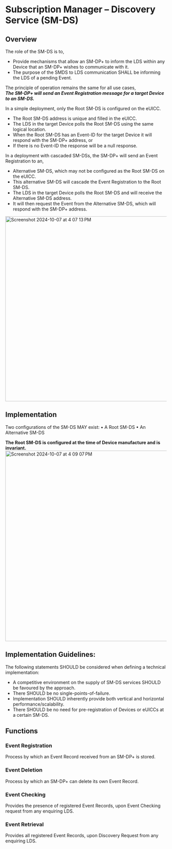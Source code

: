 # Subscription Manager – Discovery Service (SM-DS)

## Overview
The role of the SM-DS is to,  
- Provide mechanisms that allow an SM-DP+ to inform the LDS within any Device that an SM-DP+ wishes to communicate with it.
- The purpose of the SMDS to LDS communication SHALL be informing the LDS of a pending Event.

The principle of operation remains the same for all use cases,  
_**The SM-DP+ will send an Event Registration message for a target Device to an SM-DS.**_  

In a simple deployment, only the Root SM-DS is configured on the eUICC.
- The Root SM-DS address is unique and filled in the eUICC.
- The LDS in the target Device polls the Root SM-DS using the same logical location.
- When the Root SM-DS has an Event-ID for the target Device it will respond with the SM-DP+ address, or
- If there is no Event-ID the response will be a null response.

In a deployment with cascaded SM-DSs, the SM-DP+ will send an Event Registration to an,
- Alternative SM-DS, which may not be configured as the Root SM-DS on the eUICC.
- This alternative SM-DS will cascade the Event Registration to the Root SM-DS.
- The LDS in the target Device polls the Root SM-DS and will receive the Alternative SM-DS address.
- It will then request the Event from the Alternative SM-DS, which will respond with the SM-DP+ address.

<img width="578" alt="Screenshot 2024-10-07 at 4 07 13 PM" src="https://github.com/user-attachments/assets/2d5562ad-8ddc-4ca2-8437-36a067339389">

## Implementation
Two configurations of the SM-DS MAY exist:
• A Root SM-DS
• An Alternative SM-DS

**The Root SM-DS is configured at the time of Device manufacture and is invariant.**
<img width="595" alt="Screenshot 2024-10-07 at 4 09 07 PM" src="https://github.com/user-attachments/assets/ab654526-2c00-4ab4-bc1e-6ca7f2f1de37">

## Implementation Guidelines:
The following statements SHOULD be considered when defining a technical implementation:
- A competitive environment on the supply of SM-DS services SHOULD be favoured by the approach.
- There SHOULD be no single-points-of-failure.
- Implementation SHOULD inherently provide both vertical and horizontal performance/scalability.
- There SHOULD be no need for pre-registration of Devices or eUICCs at a certain SM-DS.

## Functions

### Event Registration 
Process by which an Event Record received from an SM-DP+ is stored.

### Event Deletion
Process by which an SM-DP+ can delete its own Event Record.

### Event Checking
Provides the presence of registered Event Records, upon Event Checking request from any enquiring LDS.

### Event Retrieval
Provides all registered Event Records, upon Discovery Request from any enquiring LDS.
